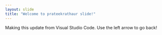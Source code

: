 ```yaml
---
layout: slide
title: "Welcome to prateekrathaur slide!"
---
```

Making this update from Visual Studio Code.
Use the left arrow to go back!